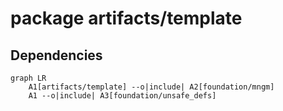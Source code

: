 # package artifacts/template

## Dependencies

```mermaid
graph LR
    A1[artifacts/template] --o|include| A2[foundation/mngm]
    A1 --o|include| A3[foundation/unsafe_defs]
```


